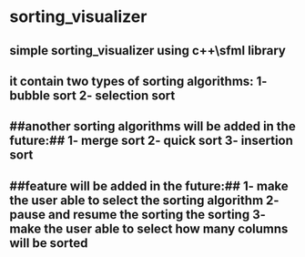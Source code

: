 # sorting_visualizer
simple sorting_visualizer using c++\sfml library
--------------------
it contain two types of sorting algorithms:
1- bubble sort
2- selection sort
----------------
##another sorting algorithms will be added in the future:##
1- merge sort
2- quick sort
3- insertion sort
--------------
##feature will be added in the future:##
1- make the user able to select the sorting algorithm 
2- pause and resume the sorting the sorting 
3- make the user able to select how many columns will be sorted
-----------------
